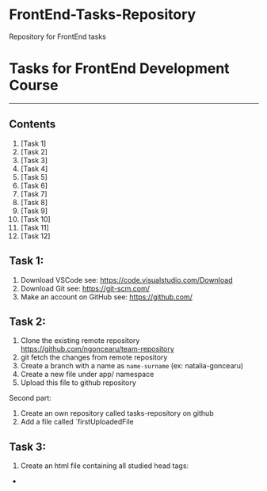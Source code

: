 # FrontEnd-Tasks-Repository
Repository for FrontEnd tasks

# Tasks for FrontEnd Development Course
***

## Contents
1. [Task 1]
2. [Task 2]
3. [Task 3]
4. [Task 4]
5. [Task 5]
6. [Task 6]
7. [Task 7]
8. [Task 8]
9. [Task 9]
10. [Task 10]
11. [Task 11]
12. [Task 12]




## Task 1:
1. Download VSCode                      see: https://code.visualstudio.com/Download
2. Download Git                         see: https://git-scm.com/
3. Make an account on GitHub            see: https://github.com/

## Task 2:
1. Clone the existing remote repository https://github.com/ngoncearu/team-repository
2. git fetch the changes from remote repository
3. Create a branch with a name as `name-surname` (ex: natalia-goncearu)
4. Create a new file under app/ namespace
5. Upload this file to github repository

Second part: 
1. Create an own repository called tasks-repository on github
2. Add a file called `firstUploadedFile

## Task 3:
1. Create an html file containing all studied head tags:
* <script>, <base>, <link>, <style>, <meta>, <title>. 
2. Push this file to your private github repository.

## Task 4:
1. Add to the existing html document containing <head></head> tag - the body tag. Insert into body:
- 3 blocks with colors as images - at your discretion. Next to each image put the color name. When I would move the mouse over the picture I wanna see some additional information about the color.
- add all headings ordered from the last important to the most important
one
- the document has to contains 5 comments.

2. To create an .html file containing following tags:
![elements](4.1.jpg)

3. Readme.md file with done execises.

## Task 5: 
1. Create a document.html file which should contains minimum all this elements:
![document](5.png)

2. create a file ordered.html. Set the title and a top level heading to Ordered List. Create an ordered list with 7 or more related items of your choosing. Put a second level heading above the list with text describing what types of items the list contains.

3. create a file unordered.html. Set the title and a top level heading to Unordered List. Create an unordered list with five or more related items of your choosing. Put a second level heading above the list with text describing what types of items the list contains.

4. Create a file description.html. Set the title and a top level heading to Description List. Create a descriptions list with descriptions of the following HTML terms:
1) HTML
2) HTML element
3) HTML tag
4) HTML attribute
5) HTML comment

Put a second level heading above the description list with HTML Terms as text.

## Task 6:
                                        
## Task 7: 
1. Create a new html file containing a table (at your discretion). Style the file with internal css style. You should use all type of selectors which you know.
2. Create a new html file containing a nested list. Create a new .css file calles listStyle.css. Add styles to the list and import it as external style css. example of styling: text-size, text-font, background-color, border, text-align, color…

## Task 8:
1. Create an ordered list with icons. In order to do it you should have:
- an ordered list
- with the pseudo elements studied replace `default` bullet with a content you choose (emoji, image, text, etc.)       
  example: https://unicode.org/emoji/charts/full-emoji-list.html

2. Create a form with: name, email, url, password, gender. When the input is active the border color should be red and while entering text should be pink. 

## Task 9:
1. Add a file with a table. The table should contains min 5 colors with 3 possibile shades of them. Style each cell with a shade with different colors unit. The first one - with the color name, second one - hex and third one rgb/rgba.
![table](9.1.png)

## Task 11:
1. Add a new file. The file should contains 9 blocks. Each block should contains a quoate. Display in different ways each quote and style it. Examples:
![quotes](11.0.png)
            
## Task 12:
1. ![task1](12.1.png)
2. ![task2](12.2.png)

